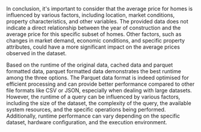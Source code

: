 In conclusion, it's important to consider that the average price for homes is influenced by various factors, including location, market conditions, property characteristics, and other variables. The provided data does not indicate a direct relationship between the year of construction and the average price for this specific subset of homes. Other factors, such as changes in market demand, economic conditions, and specific property attributes, could have a more significant impact on the average prices observed in the dataset.

Based on the runtime of the original data, cached data and parquet formatted data, parquet formatted data demonstrates the best runtime among the three options. The Parquet data format is indeed optimised for efficient processing and can provide better performance compared to other file formats like CSV or JSON, especially when dealing with large datasets. However, the runtime of a query can be influenced by various factors, including the size of the dataset, the complexity of the query, the available system resources, and the specific operations being performed. Additionally, runtime performance can vary depending on the specific dataset, hardware configuration, and the execution environment.
